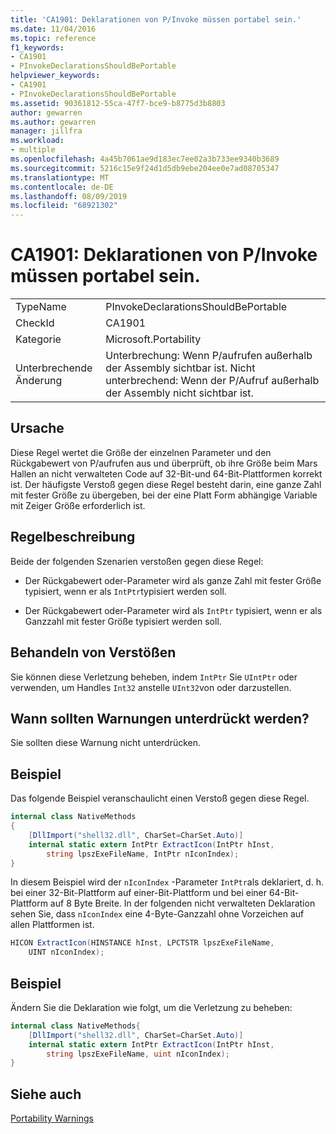 ```yaml
---
title: 'CA1901: Deklarationen von P/Invoke müssen portabel sein.'
ms.date: 11/04/2016
ms.topic: reference
f1_keywords:
- CA1901
- PInvokeDeclarationsShouldBePortable
helpviewer_keywords:
- CA1901
- PInvokeDeclarationsShouldBePortable
ms.assetid: 90361812-55ca-47f7-bce9-b8775d3b8803
author: gewarren
ms.author: gewarren
manager: jillfra
ms.workload:
- multiple
ms.openlocfilehash: 4a45b7061ae9d183ec7ee02a3b733ee9340b3689
ms.sourcegitcommit: 5216c15e9f24d1d5db9ebe204ee0e7ad08705347
ms.translationtype: MT
ms.contentlocale: de-DE
ms.lasthandoff: 08/09/2019
ms.locfileid: "68921302"
---
```

# <a name="ca1901-pinvoke-declarations-should-be-portable"></a>CA1901: Deklarationen von P/Invoke müssen portabel sein.

|||
|-|-|
|TypeName|PInvokeDeclarationsShouldBePortable|
|CheckId|CA1901|
|Kategorie|Microsoft.Portability|
|Unterbrechende Änderung|Unterbrechung: Wenn P/aufrufen außerhalb der Assembly sichtbar ist. Nicht unterbrechend: Wenn der P/Aufruf außerhalb der Assembly nicht sichtbar ist.|

## <a name="cause"></a>Ursache
Diese Regel wertet die Größe der einzelnen Parameter und den Rückgabewert von P/aufrufen aus und überprüft, ob ihre Größe beim Mars Hallen an nicht verwalteten Code auf 32-Bit-und 64-Bit-Plattformen korrekt ist. Der häufigste Verstoß gegen diese Regel besteht darin, eine ganze Zahl mit fester Größe zu übergeben, bei der eine Platt Form abhängige Variable mit Zeiger Größe erforderlich ist.

## <a name="rule-description"></a>Regelbeschreibung
Beide der folgenden Szenarien verstoßen gegen diese Regel:

- Der Rückgabewert oder-Parameter wird als ganze Zahl mit fester Größe typisiert, wenn er als `IntPtr`typisiert werden soll.

- Der Rückgabewert oder-Parameter wird als `IntPtr` typisiert, wenn er als Ganzzahl mit fester Größe typisiert werden soll.

## <a name="how-to-fix-violations"></a>Behandeln von Verstößen
Sie können diese Verletzung beheben, indem `IntPtr` Sie `UIntPtr` oder verwenden, um Handles `Int32` anstelle `UInt32`von oder darzustellen.

## <a name="when-to-suppress-warnings"></a>Wann sollten Warnungen unterdrückt werden?
Sie sollten diese Warnung nicht unterdrücken.

## <a name="example"></a>Beispiel
Das folgende Beispiel veranschaulicht einen Verstoß gegen diese Regel.

```csharp
internal class NativeMethods
{
    [DllImport("shell32.dll", CharSet=CharSet.Auto)]
    internal static extern IntPtr ExtractIcon(IntPtr hInst,
        string lpszExeFileName, IntPtr nIconIndex);
}
```

In diesem Beispiel wird der `nIconIndex` -Parameter `IntPtr`als deklariert, d. h. bei einer 32-Bit-Plattform auf einer-Bit-Plattform und bei einer 64-Bit-Plattform auf 8 Byte Breite. In der folgenden nicht verwalteten Deklaration sehen Sie, dass `nIconIndex` eine 4-Byte-Ganzzahl ohne Vorzeichen auf allen Plattformen ist.

```csharp
HICON ExtractIcon(HINSTANCE hInst, LPCTSTR lpszExeFileName,
    UINT nIconIndex);
```

## <a name="example"></a>Beispiel
Ändern Sie die Deklaration wie folgt, um die Verletzung zu beheben:

```csharp
internal class NativeMethods{
    [DllImport("shell32.dll", CharSet=CharSet.Auto)]
    internal static extern IntPtr ExtractIcon(IntPtr hInst,
        string lpszExeFileName, uint nIconIndex);
}
```

## <a name="see-also"></a>Siehe auch
[Portability Warnings](../code-quality/portability-warnings.md)